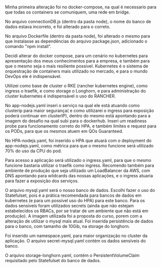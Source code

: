 Minha primeira alteração foi no docker-compose, na qual é necessario para que todas os containers se comuniquem, uma rede em bridge.

No arquivo connectionDB.js (dentro da pasta node), o nome do banco de dados estava incorreto, e foi alterado para o correto.

No arquivo Dockerfile (dentro da pasta node), foi alterado o mesmo para que instalasse as dependências do arquivo package.json, adicionado o comando "npm install".

Decidi alterar do docker compose, para um cenário no kubernetes para apresentação dos meus conhecimentos para a empresa, e também para que o mesmo seja o mais resiliente possivel.
Kubernetes é o sistema de orquestração de containers mais utilizado no mercado, e para o mundo DevOps ele é indispensável.

Utilizei como base de cluster o RKE (rancher kubernetes engine), como ingress o traefik, e como storage o Longhorn, e para administração do cluster kubernetes é indispensável o uso do RANCHER.

No app-nodejs.yaml inseri o serviço na qual ele está atuando como clusterip para maior segurança( e como utilizarei o ingress para exposição poderá continuar em clusterIP), dentro do mesmo está apontando para a imagem do desafio na qual subi para o dockerhub. Inseri um readiness probe para funcionamento correto do HPA, e também limites e request para os PODs, para que os mesmos atuem em QOs Guaranteed.

No HPA-nodejs.yaml, foi inserido o HPA que atuará com o deployment do app-nodejs.yaml, como métrica para que o mesmo funcione será utilizado 70% do uso da CPU do pod.

Para acesso a aplicação será utilizado o ingress.yaml, para que o mesmo funcione bastaria utilizar o traefik como ingress. Recomendo também para ambiente de produção que seja utilizado um LoadBalancer da AWS, com DNS apontando para wildcards das nossas aplicações, e o ingress atuaria para fazer a exposição dos serviços.

O arquivo mysql.yaml será o nosso banco de dados. Escolhi fazer o uso do Statefulset, pois é a prática recomendada para bancos de dados em kubernetes (e para um possível uso do HPA) para este banco. Para os dados sensíveis foram utilizados secrets (ainda que não estejam estabelecidos os RBACs, por se tratar de um ambiente que não está em produção). A imagem utilizada foi a proposta do curso, porem com a alteração de utilizar o mysql mais atual. Foi inserida persistência de dados para o banco, com tamanho de 10Gib, na storage do longhorn.

Foi inserido um namespace.yaml, para maior organização no cluster da aplicação. O arquivo secret-mysql.yaml contém os dados sensíveis do banco.

O arquivo storage-longhorn.yaml, contém o PersistentVolumeClaim requisitado pelo Statefulset do banco de dados.
